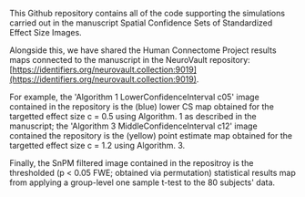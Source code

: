 This Github repository contains all of the code supporting the simulations carried out in the manuscript Spatial Confidence Sets of Standardized Effect Size Images.

Alongside this, we have shared the Human Connectome Project results maps connected to the manuscript in the NeuroVault repository: [https://identifiers.org/neurovault.collection:9019](https://identifiers.org/neurovault.collection:9019). 

For example, the 'Algorithm 1 LowerConfidenceInterval c05' image contained in the repository is the (blue) lower CS map obtained for the targetted effect size c = 0.5 using Algorithm. 1 as described in the manuscript; the 'Algorithm 3 MiddleConfidenceInterval c12' image contained the repository is the (yellow) point estimate map obtained for the targetted effect size c = 1.2 using Algorithm. 3. 

Finally, the SnPM filtered image contained in the repositroy is the thresholded (p < 0.05 FWE; obtained via permutation) statistical results map from applying a group-level one sample t-test to the 80 subjects' data. 
